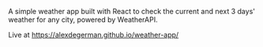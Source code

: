 A simple weather app built with React to check the current and next 3 days' weather for any city, powered by WeatherAPI.


Live at https://alexdegerman.github.io/weather-app/
